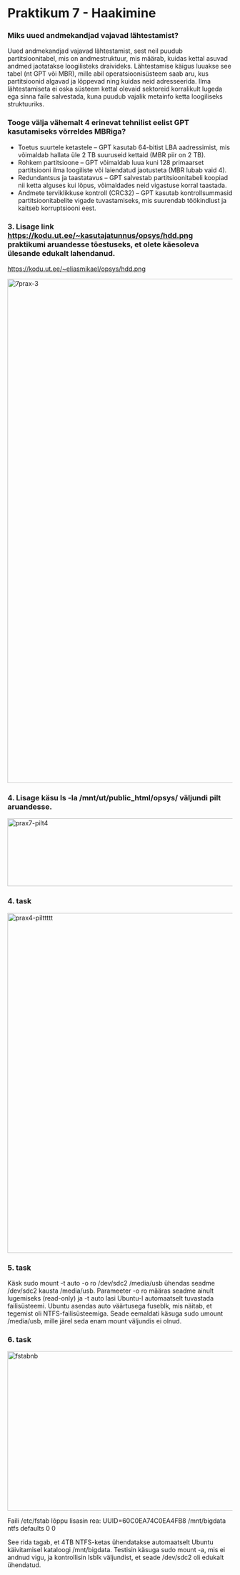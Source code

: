 # Praktikum 7 - Haakimine # 

### Miks uued andmekandjad vajavad lähtestamist? ###
Uued andmekandjad vajavad lähtestamist, sest neil puudub partitsioonitabel, mis on andmestruktuur, mis määrab, kuidas kettal asuvad andmed jaotatakse loogilisteks draivideks. Lähtestamise käigus luuakse see tabel (nt GPT või MBR), mille abil operatsioonisüsteem saab aru, kus partitsioonid algavad ja lõppevad ning kuidas neid adresseerida. Ilma lähtestamiseta ei oska süsteem kettal olevaid sektoreid korralikult lugeda ega sinna faile salvestada, kuna puudub vajalik metainfo ketta loogiliseks struktuuriks.

### Tooge välja vähemalt 4 erinevat tehnilist eelist GPT kasutamiseks võrreldes MBRiga? ###
- Toetus suurtele ketastele – GPT kasutab 64-bitist LBA aadressimist, mis võimaldab hallata üle 2 TB suuruseid kettaid (MBR piir on 2 TB).
- Rohkem partitsioone – GPT võimaldab luua kuni 128 primaarset partitsiooni ilma loogiliste või laiendatud jaotusteta (MBR lubab vaid 4).
- Redundantsus ja taastatavus – GPT salvestab partitsioonitabeli koopiad nii ketta alguses kui lõpus, võimaldades neid vigastuse korral taastada.
- Andmete terviklikkuse kontroll (CRC32) – GPT kasutab kontrollsummasid partitsioonitabelite vigade tuvastamiseks, mis suurendab töökindlust ja kaitseb korruptsiooni eest.

### 3. Lisage link https://kodu.ut.ee/~kasutajatunnus/opsys/hdd.png praktikumi aruandesse tõestuseks, et olete käesoleva ülesande edukalt lahendanud. ###
https://kodu.ut.ee/~eliasmikael/opsys/hdd.png

<img width="1123" height="1129" alt="7prax-3" src="https://github.com/user-attachments/assets/52fb9803-55b6-4905-a245-44e15bbb4f26" />

### 4. Lisage käsu ls -la /mnt/ut/public_html/opsys/ väljundi pilt aruandesse. ###
<img width="673" height="152" alt="prax7-pilt4" src="https://github.com/user-attachments/assets/04e30f4d-a6d7-45ab-a1d8-1e678c725751" />

### 4. task ###
<img width="1078" height="761" alt="prax4-pilttttt" src="https://github.com/user-attachments/assets/b5daa66e-621a-48ca-b3f6-a76dfc350e84" />

### 5. task ###
Käsk sudo mount -t auto -o ro /dev/sdc2 /media/usb ühendas seadme /dev/sdc2 kausta /media/usb.
Parameeter -o ro määras seadme ainult lugemiseks (read-only) ja -t auto lasi Ubuntu-l automaatselt tuvastada failisüsteemi.
Ubuntu asendas auto väärtusega fuseblk, mis näitab, et tegemist oli NTFS-failisüsteemiga.
Seade eemaldati käsuga sudo umount /media/usb, mille järel seda enam mount väljundis ei olnud.

### 6. task ###
<img width="1333" height="357" alt="fstabnb" src="https://github.com/user-attachments/assets/caa10ff5-9859-4467-bcb7-1f6839d47e4a" />


Faili /etc/fstab lõppu lisasin rea:
UUID=60C0EA74C0EA4FB8  /mnt/bigdata  ntfs  defaults  0  0

See rida tagab, et 4TB NTFS-ketas ühendatakse automaatselt Ubuntu käivitamisel kataloogi /mnt/bigdata.
Testisin käsuga sudo mount -a, mis ei andnud vigu, ja kontrollisin lsblk väljundist, et seade /dev/sdc2 oli edukalt ühendatud.


